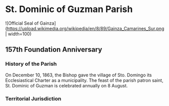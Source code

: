 # St. Dominic of Guzman Parish

![Official Seal of Gainza](https://upload.wikimedia.org/wikipedia/en/8/89/Gainza_Camarines_Sur.png | width=100)

## 157th Foundation Anniversary

### History of the Parish

On December 10, 1863, the Bishop gave the village of Sto. Domingo its Ecclesiastical Charter as a municipality. The feast of the parish patron saint, St. Dominic of Guzman is celebrated annually on 8 August.

### Territorial Jurisdiction 





